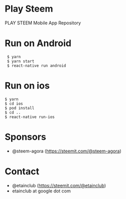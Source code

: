 # Play Steem

PLAY STEEM Mobile App Repository

# Run on Android

```
 $ yarn
 $ yarn start
 $ react-native run android
```

# Run on ios

```
$ yarn
$ cd ios
$ pod install
$ cd ..
$ react-native run-ios
```

# Sponsors

- @steem-agora (https://steemit.com/@steem-agora)

# Contact

- @etainclub (https://steemit.com/@etainclub)
- etainclub at google dot com
